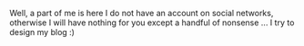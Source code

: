 Well, a part of me is here
I do not have an account on social networks, otherwise I will have nothing for you except a handful of nonsense ...
I try to design my blog :)

<!---
Murphiesson/Murphiesson is a ✨ special ✨ repository because its `README.md` (this file) appears on your GitHub profile.
You can click the Preview link to take a look at your changes.
--->
